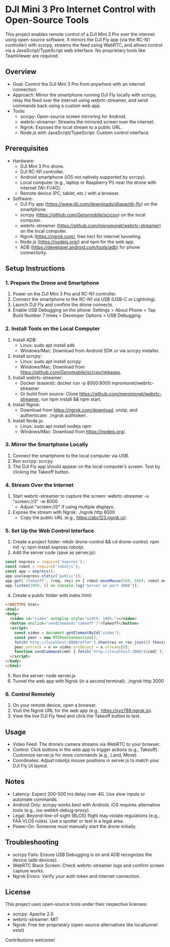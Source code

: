 # DJI Mini 3 Pro Internet Control with Open-Source Tools

This project enables remote control of a DJI Mini 3 Pro over the internet using open-source software. It mirrors the DJI Fly app (via the RC-N1 controller) with scrcpy, streams the feed using WebRTC, and allows control via a JavaScript/TypeScript web interface. No proprietary tools like TeamViewer are required.

## Overview

- Goal: Control the DJI Mini 3 Pro from anywhere with an internet connection.
- Approach: Mirror the smartphone running DJI Fly locally with scrcpy, relay the feed over the internet using webrtc-streamer, and send commands back using a custom web app.
- Tools:
  - scrcpy: Open-source screen mirroring for Android.
  - webrtc-streamer: Streams the mirrored screen over the internet.
  - Ngrok: Exposes the local stream to a public URL.
  - Node.js with JavaScript/TypeScript: Custom control interface.

## Prerequisites

- Hardware:
  - DJI Mini 3 Pro drone.
  - DJI RC-N1 controller.
  - Android smartphone (iOS not natively supported by scrcpy).
  - Local computer (e.g., laptop or Raspberry Pi) near the drone with internet (Wi-Fi/4G).
  - Remote device (PC, tablet, etc.) with a browser.
- Software:
  - DJI Fly app (https://www.dji.com/downloads/djiapp/dji-fly) on the smartphone.
  - scrcpy (https://github.com/Genymobile/scrcpy) on the local computer.
  - webrtc-streamer (https://github.com/mpromonet/webrtc-streamer) on the local computer.
  - Ngrok (https://ngrok.com/, free tier) for internet tunneling.
  - Node.js (https://nodejs.org/) and npm for the web app.
  - ADB (https://developer.android.com/tools/adb) for phone connectivity.

## Setup Instructions

### 1. Prepare the Drone and Smartphone
1. Power on the DJI Mini 3 Pro and RC-N1 controller.
2. Connect the smartphone to the RC-N1 via USB (USB-C or Lightning).
3. Launch DJI Fly and confirm the drone connects.
4. Enable USB Debugging on the phone: Settings > About Phone > Tap Build Number 7 times > Developer Options > USB Debugging.

### 2. Install Tools on the Local Computer
1. Install ADB:
   - Linux: sudo apt install adb
   - Windows/Mac: Download from Android SDK or via scrcpy installer.
2. Install scrcpy:
   - Linux: sudo apt install scrcpy
   - Windows/Mac: Download from https://github.com/Genymobile/scrcpy/releases.
3. Install webrtc-streamer:
   - Docker (easiest): docker run -p 8000:8000 mpromonet/webrtc-streamer
   - Or build from source: Clone https://github.com/mpromonet/webrtc-streamer, run npm install && npm start.
4. Install Ngrok:
   - Download from https://ngrok.com/download, unzip, and authenticate: ./ngrok authtoken <your-token>.
5. Install Node.js:
   - Linux: sudo apt install nodejs npm
   - Windows/Mac: Download from https://nodejs.org/.

### 3. Mirror the Smartphone Locally
1. Connect the smartphone to the local computer via USB.
2. Run scrcpy: scrcpy
3. The DJI Fly app should appear on the local computer’s screen. Test by clicking the Takeoff button.

### 4. Stream Over the Internet
1. Start webrtc-streamer to capture the screen: webrtc-streamer -u "screen://0" -w 8000
   - Adjust "screen://0" if using multiple displays.
2. Expose the stream with Ngrok: ./ngrok http 8000
   - Copy the public URL (e.g., https://abc123.ngrok.io).

### 5. Set Up the Web Control Interface
1. Create a project folder: mkdir drone-control && cd drone-control; npm init -y; npm install express robotjs
2. Add the server code (save as server.js):
```js
const express = require('express');
const robot = require('robotjs');
const app = express();
app.use(express.static('public'));
app.get('/takeoff', (req, res) => { robot.moveMouse(500, 800); robot.mouseClick(); res.send('Takeoff sent'); });
app.listen(3000, () => console.log('Server on port 3000'));
```
4. Create a public folder with index.html:
```html
<!DOCTYPE html>
<html>
<body>
  <video id="video" autoplay style="width: 100%;"></video>
  <button onclick="sendCommand('takeoff')">Takeoff</button>
  <script>
    const video = document.getElementById('video');
    const peer = new RTCPeerConnection();
    fetch('http://localhost:8000/offer').then(res => res.json()).then(offer => peer.setRemoteDescription(offer)).then(() => peer.createAnswer()).then(answer => peer.setLocalDescription(answer)).then(() => fetch('http://localhost:8000/answer', { method: 'POST', body: JSON.stringify(peer.localDescription) }));
    peer.ontrack = e => video.srcObject = e.streams[0];
    function sendCommand(cmd) { fetch(`http://localhost:3000/${cmd}`); }
  </script>
</body>
</html>
```
5. Run the server: node server.js
6. Tunnel the web app with Ngrok (in a second terminal): ./ngrok http 3000

### 6. Control Remotely
1. On your remote device, open a browser.
2. Visit the Ngrok URL for the web app (e.g., https://xyz789.ngrok.io).
3. View the live DJI Fly feed and click the Takeoff button to test.

## Usage
- Video Feed: The drone’s camera streams via WebRTC to your browser.
- Control: Click buttons in the web app to trigger actions (e.g., Takeoff). Customize server.js for more commands (e.g., Land, Move).
- Coordinates: Adjust robotjs mouse positions in server.js to match your DJI Fly UI layout.

## Notes
- Latency: Expect 200-500 ms delay over 4G. Use slow inputs or automate commands.
- Android Only: scrcpy works best with Android. iOS requires alternative tools (e.g., ios-webkit-debug-proxy).
- Legal: Beyond-line-of-sight (BLOS) flight may violate regulations (e.g., FAA VLOS rules). Use a spotter or test in a legal area.
- Power-On: Someone must manually start the drone initially.

## Troubleshooting
- scrcpy Fails: Ensure USB Debugging is on and ADB recognizes the device (adb devices).
- WebRTC Black Screen: Check webrtc-streamer logs and confirm screen capture works.
- Ngrok Errors: Verify your auth token and internet connection.

## License
This project uses open-source tools under their respective licenses:
- scrcpy: Apache 2.0
- webrtc-streamer: MIT
- Ngrok: Free tier proprietary (open-source alternatives like localtunnel exist)

Contributions welcome!
